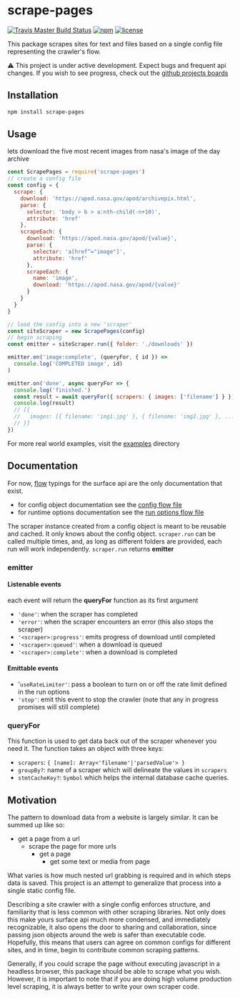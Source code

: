# scrape-pages

[![Travis Master Build Status](https://travis-ci.com/andykais/scrape-pages.svg?branch=master)](https://travis-ci.com/andykais/scrape-pages)
[![npm](https://img.shields.io/npm/v/scrape-pages.svg)](https://www.npmjs.com/package/scrape-pages)
[![license](https://img.shields.io/github/license/mashape/apistatus.svg)](https://github.com/andykais/scrape-pages/blob/master/LICENSE)

This package scrapes sites for text and files based on a single config file representing the crawler's flow.

:warning: This project is under active development. Expect bugs and frequent api changes. If you wish to see
progress, check out the [github projects boards](https://github.com/andykais/scrape-pages/projects)
## Installation

```bash
npm install scrape-pages
```

## Usage

lets download the five most recent images from nasa's image of the day archive

```javascript
const ScrapePages = require('scrape-pages')
// create a config file
const config = {
  scrape: {
    download: 'https://apod.nasa.gov/apod/archivepix.html',
    parse: {
      selector: 'body > b > a:nth-child(-n+10)',
      attribute: 'href'
    },
    scrapeEach: {
      download: 'https://apod.nasa.gov/apod/{value}',
      parse: {
        selector: 'a[href^="image"]',
        attribute: 'href'
      },
      scrapeEach: {
        name: 'image',
        download: 'https://apod.nasa.gov/apod/{value}'
      }
    }
  }
}

// load the config into a new 'scraper'
const siteScraper = new ScrapePages(config)
// begin scraping
const emitter = siteScraper.run({ folder: './downloads' })

emitter.on('image:complete', (queryFor, { id }) =>
  console.log('COMPLETED image', id)
)

emitter.on('done', async queryFor => {
  console.log('finished.')
  const result = await queryFor({ scrapers: { images: ['filename'] } })
  console.log(result)
  // [{
  //   images: [{ filename: 'img1.jpg' }, { filename: 'img2.jpg' }, ...]
  // }]
})
```

For more real world examples, visit the [examples](examples) directory

## Documentation

For now, [flow](https://flow.org/) typings for the surface api are the only documentation that exist.

- for config object documentation see the [config flow file](src/configuration/type.js)
- for runtime options documentation see the [run options flow file](src/run-options/type.js)

The scraper instance created from a config object is meant to be reusable and cached. It only knows about the
config object. `scraper.run` can be called multiple times, and, as long as different folders are
provided, each run will work independently. `scraper.run` returns **emitter**

### emitter

#### Listenable events
each event will return the **queryFor** function as its first argument
- `'done'`: when the scraper has completed
- `'error'`: when the scraper encounters an error (this also stops the scraper)
- `'<scraper>:progress'`: emits progress of download until completed
- `'<scraper>:queued'`: when a download is queued
- `'<scraper>:complete'`: when a download is completed

#### Emittable events

- '`useRateLimiter'`: pass a boolean to turn on or off the rate limit defined in the run options
- `'stop'`: emit this event to stop the crawler (note that any in progress promises will still complete)

### queryFor

This function is used to get data back out of the scraper whenever you need it. The function takes an object
with three keys:

- `scrapers`: `{ [name]: Array<'filename'|'parsedValue'> }`
- `groupBy?`: name of a scraper which will delineate the values in `scrapers`
- `stmtCacheKey?`: `Symbol` which helps the internal database cache queries.

## Motivation

The pattern to download data from a website is largely similar. It can be summed up like so:

- get a page from a url
  - scrape the page for more urls
    - get a page
      - get some text or media from page

What varies is how much nested url grabbing is required and in which steps data is saved.
This project is an attempt to generalize that process into a single static config file.

Describing a site crawler with a single config enforces structure, and familiarity that is less common with
other scraping libraries. Not only does this make yours surface api much more condensed, and immediately
recognizable, it also opens the door to sharing and collaboration, since passing json objects around the web
is safer than executable code.
Hopefully, this means that users can agree on common configs for different sites, and in time, begin to contribute common scraping patterns.

Generally, if you could scrape the page without executing javascript in a headless browser,
this package should be able to scrape what you wish. However, it is important to note that if you are doing high volume production level scraping, it is always better to write
your own scraper code.
